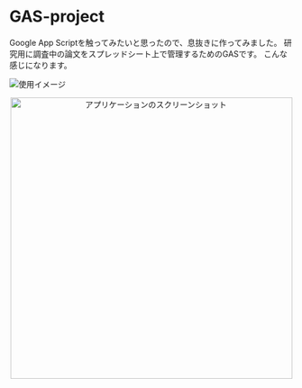 # GAS-project

Google App Scriptを触ってみたいと思ったので、息抜きに作ってみました。
研究用に調査中の論文をスプレッドシート上で管理するためのGASです。
こんな感じになります。

![使用イメージ](./images/GASイメージ.png)

<p align="center">
  <img src="./images/GASイメージ.png" width="500" alt="アプリケーションのスクリーンショット">
</p>
